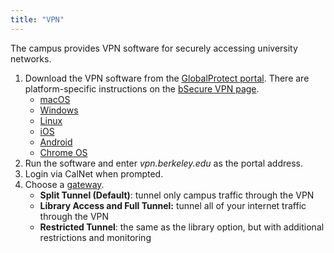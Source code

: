 ```yaml
---
title: "VPN"
---
```


The campus provides VPN software for securely accessing university networks.

1.  Download the VPN software from the [GlobalProtect
    portal](https://vpn.berkeley.edu/global-protect/getsoftwarepage.esp).
    There are platform-specific instructions on the [bSecure VPN
    page](https://security.berkeley.edu/services/bsecure/bsecure-remote-access-vpn).
    - [macOS](https://berkeley.service-now.com/kb_view.do?sys_kb_id=4d1d9adbdb656f40775617e15b961975&sysparm_tsqueryId=0637be851b027f04bc27feeccd4bcb76&sysparm_rank=3)
    - [Windows](https://berkeley.service-now.com/kb_view.do?sys_kb_id=2aad90851bf97f400935caad1e4bcb72)
    - [Linux](https://berkeley.service-now.com/nav_to.do?uri=%2Fkb_view.do%3Fsys_kb_id%3D85a26b581b8545900b6b5537624bcb14)
    - [iOS](https://berkeley.service-now.com/kb_view.do?sysparm_article=KB0012482)
    - [Android](https://berkeley.service-now.com/kb_view.do?sysparm_article=KB0012483)
    - [Chrome
      OS](https://berkeley.service-now.com/kb_view.do?sysparm_article=KB0012484)
1.  Run the software and enter *vpn.berkeley.edu* as the portal address.
1.  Login via CalNet when prompted.
1.  Choose a
    [gateway](https://berkeley.service-now.com/kb_view.do?sys_kb_id=b903da461badb7880935caad1e4bcb63).
    - **Split Tunnel (Default)**: tunnel only campus traffic through the
      VPN
    - ****Library Access and Full Tunnel**:** tunnel all of your
      internet traffic through the VPN
    - ****Restricted Tunnel****: the same as the library option, but
      with additional restrictions and monitoring

 
